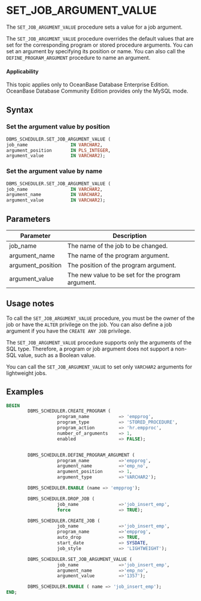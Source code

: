 # SET_JOB_ARGUMENT_VALUE

The `SET_JOB_ARGUMENT_VALUE` procedure sets a value for a job argument.

The `SET_JOB_ARGUMENT_VALUE` procedure overrides the default values that are set for the corresponding program or stored procedure arguments. You can set an argument by specifying its position or name. You can also call the `DEFINE_PROGRAM_ARGUMENT` procedure to name an argument.

<main id="notice" >
    <h4>Applicability</h4>
    <p>This topic applies only to OceanBase Database Enterprise Edition. OceanBase Database Community Edition provides only the MySQL mode. </p>
  </main>

## Syntax

### Set the argument value by position

```sql
DBMS_SCHEDULER.SET_JOB_ARGUMENT_VALUE (
job_name                IN VARCHAR2,
argument_position       IN PLS_INTEGER,
argument_value          IN VARCHAR2);
```

### Set the argument value by name

```sql
DBMS_SCHEDULER.SET_JOB_ARGUMENT_VALUE (
job_name                IN VARCHAR2,
argument_name           IN VARCHAR2,
argument_value          IN VARCHAR2);
```

## Parameters

| Parameter | Description |
|-------------------|---------------|
| job_name | The name of the job to be changed.  |
| argument_name | The name of the program argument.  |
| argument_position | The position of the program argument.  |
| argument_value | The new value to be set for the program argument.  |

## Usage notes

To call the `SET_JOB_ARGUMENT_VALUE` procedure, you must be the owner of the job or have the `ALTER` privilege on the job. You can also define a job argument if you have the `CREATE ANY JOB` privilege.

The `SET_JOB_ARGUMENT_VALUE` procedure supports only the arguments of the SQL type. Therefore, a program or job argument does not support a non-SQL value, such as a Boolean value.

You can call the `SET_JOB_ARGUMENT_VALUE` to set only `VARCHAR2` arguments for lightweight jobs.

## Examples

```sql
BEGIN
        DBMS_SCHEDULER.CREATE_PROGRAM (
                   program_name           => 'empprog',
                   program_type           => 'STORED_PROCEDURE',
                   program_action         => 'hr.empproc',
                   number_of_arguments    => 1,
                   enabled                => FALSE);


        DBMS_SCHEDULER.DEFINE_PROGRAM_ARGUMENT (
                   program_name           =>'empprog',
                   argument_name          =>'emp_no',
                   argument_position      => 1,
                   argument_type          =>'VARCHAR2');

        DBMS_SCHEDULER.ENABLE (name => 'empprog');

        DBMS_SCHEDULER.DROP_JOB (
                   job_name               =>'job_insert_emp',
                   force                  => TRUE);

        DBMS_SCHEDULER.CREATE_JOB (
                   job_name               =>'job_insert_emp',
                   program_name           =>'empprog',
                   auto_drop              => TRUE,
                   start_date             => SYSDATE,
                   job_style              => 'LIGHTWEIGHT');

        DBMS_SCHEDULER.SET_JOB_ARGUMENT_VALUE (
                   job_name               =>'job_insert_emp',
                   argument_name          =>'emp_no',
                   argument_value         =>'1357');

        DBMS_SCHEDULER.ENABLE ( name => 'job_insert_emp');
END;
```
